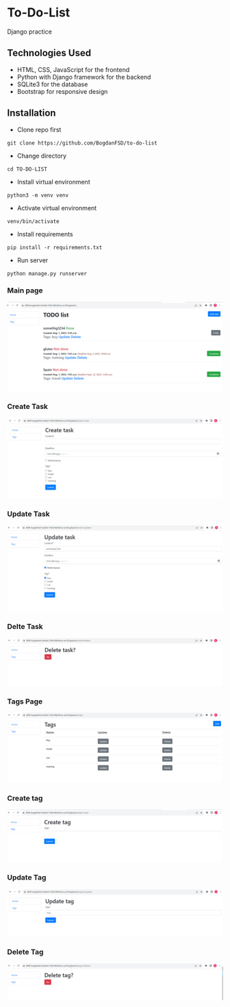 # To-Do-List
Django practice


## Technologies Used
- HTML, CSS, JavaScript for the frontend
- Python with Django framework for the backend
- SQLite3 for the database
- Bootstrap for responsive design

## Installation

* Clone repo first

```shell
git clone https://github.com/BogdanFSD/to-do-list
```

* Change directory

```shell
cd TO-DO-LIST
```

* Install virtual environment

```shell
python3 -m venv venv
```

* Activate virtual environment

```shell
venv/bin/activate
```

* Install requirements

```shell
pip install -r requirements.txt

```

* Run server

```shell
python manage.py runserver
```

### Main page 
![image](images/hometodo.jpg)

### Create Task 
![image](images/createtodo.jpg)

### Update Task 
![image](images/updatetodo.jpg)

### Delte Task 
![image](images/deletetodo.jpg)

### Tags Page 
![image](images/tagstodo.jpg)

### Create tag 
![image](images/createtagtodo.jpg)

### Update Tag 
![image](images/updatetag.jpg)

### Delete Tag 
![image](images/deletetag.jpg)
